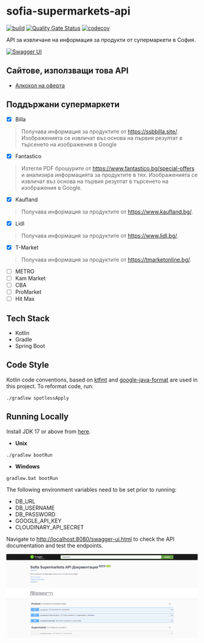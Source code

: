 # sofia-supermarkets-api

[![build](https://github.com/StefanBratanov/sofia-supermarkets-api/actions/workflows/build.yml/badge.svg)](https://github.com/StefanBratanov/sofia-supermarkets-api/actions/workflows/build.yml)
[![Quality Gate Status](https://sonarcloud.io/api/project_badges/measure?project=StefanBratanov_sofia-supermarkets-api&metric=alert_status)](https://sonarcloud.io/summary/new_code?id=StefanBratanov_sofia-supermarkets-api)
[![codecov](https://codecov.io/gh/StefanBratanov/sofia-supermarkets-api/branch/master/graph/badge.svg?token=3V3THIY6AX)](https://codecov.io/gh/StefanBratanov/sofia-supermarkets-api)

API за извличане на информация за продукти от супермаркети в София.

[![Swagger UI](https://validator.swagger.io/validator?url=https://api.naoferta.net/v3/api-docs)](https://api.naoferta.net/swagger-ui.html)

## Сайтове, използващи това API

- [Алкохол на оферта](https://naoferta.net/)

## Поддържани супермаркети

- [x] Billa

> Получава информация за продуктите от https://ssbbilla.site/. Изображенията се извличат въз основа
> на
> първия резултат в търсенето на изображения в Google

- [x] Fantastico

> Изтегля PDF брошурите от https://www.fantastico.bg/special-offers и анализира информацията за
> продуктите в тях. Изображенията се извличат въз основа на първия резултат в търсенето на
> изображения
> в Google.

- [x] Kaufland

> Получава информация за продуктите от https://www.kaufland.bg/.

- [x] Lidl

> Получава информация за продуктите от https://www.lidl.bg/.

- [x] T-Market

> Получава информация за продуктите от https://tmarketonline.bg/.

- [ ] METRO
- [ ] Kam Market
- [ ] CBA
- [ ] ProMarket
- [ ] Hit Max

## Tech Stack

* Kotlin
* Gradle
* Spring Boot

## Code Style

Kotlin code conventions, based on [ktfmt](https://github.com/facebook/ktfmt)
and [google-java-format](https://github.com/google/google-java-format) are used in this project. To
reformat code, run:

```
./gradlew spotlessApply
```

## Running Locally

Install JDK 17 or above from [here](https://jdk.java.net/).

* **Unix**

```
./gradlew bootRun
```

* **Windows**

```
gradlew.bat bootRun
```

The following environment variables need to be set prior to running:

* DB_URL
* DB_USERNAME
* DB_PASSWORD
* GOOGLE_API_KEY
* CLOUDINARY_API_SECRET

Navigate to <http://localhost:8080/swagger-ui.html> to check the API documentation and
test the endpoints.

![API Documentation](images/swagger-ui.png)
